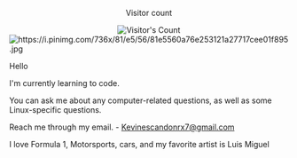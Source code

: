 <div align="center"> 
  <p>Visitor count</p>
  <img src="https://profile-counter.glitch.me/{khristian7xk}/count.svg" alt="Visitor's Count" />
</div>

<img src="https://github.com/{khristian7xk}/{khristian7xk}/blob/main/software-developer.png" alt="https://i.pinimg.com/736x/81/e5/56/81e5560a76e253121a27717cee01f895.jpg">

Hello

I'm currently learning to code.

You can ask me about any computer-related questions, as well as some Linux-specific questions.

Reach me through my email. - Kevinescandonrx7@gmail.com

I love Formula 1, Motorsports, cars, and my favorite artist is Luis Miguel 
